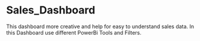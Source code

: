 # Sales_Dashboard
This dashboard more creative and help for easy to understand sales data. In this Dashboard use different PowerBi Tools and Filters.
